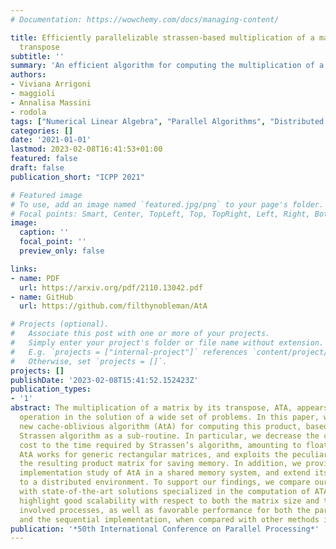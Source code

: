 ```yaml
---
# Documentation: https://wowchemy.com/docs/managing-content/

title: Efficiently parallelizable strassen-based multiplication of a matrix by its
  transpose
subtitle: ''
summary: 'An efficient algorithm for computing the multiplication of a matrix by its transpose, exploiting Strassen-like recursions. The algorithm is designed to be parallelized with multiple paradigms, from multi-threading to distributed computing.'
authors:
- Viviana Arrigoni
- maggioli
- Annalisa Massini
- rodola
tags: ["Numerical Linear Algebra", "Parallel Algorithms", "Distributed Computing"]
categories: []
date: '2021-01-01'
lastmod: 2023-02-08T16:41:53+01:00
featured: false
draft: false
publication_short: "ICPP 2021"

# Featured image
# To use, add an image named `featured.jpg/png` to your page's folder.
# Focal points: Smart, Center, TopLeft, Top, TopRight, Left, Right, BottomLeft, Bottom, BottomRight.
image:
  caption: ''
  focal_point: ''
  preview_only: false

links:
- name: PDF
  url: https://arxiv.org/pdf/2110.13042.pdf
- name: GitHub
  url: https://github.com/filthynobleman/AtA

# Projects (optional).
#   Associate this post with one or more of your projects.
#   Simply enter your project's folder or file name without extension.
#   E.g. `projects = ["internal-project"]` references `content/project/deep-learning/index.md`.
#   Otherwise, set `projects = []`.
projects: []
publishDate: '2023-02-08T15:41:52.152423Z'
publication_types:
- '1'
abstract: The multiplication of a matrix by its transpose, ATA, appears as an intermediate
  operation in the solution of a wide set of problems. In this paper, we propose a
  new cache-oblivious algorithm (AtA) for computing this product, based upon the classical
  Strassen algorithm as a sub-routine. In particular, we decrease the computational
  cost to the time required by Strassen’s algorithm, amounting to floating point operations.
  AtA works for generic rectangular matrices, and exploits the peculiar symmetry of
  the resulting product matrix for saving memory. In addition, we provide an extensive
  implementation study of AtA in a shared memory system, and extend its applicability
  to a distributed environment. To support our findings, we compare our algorithm
  with state-of-the-art solutions specialized in the computation of ATA. Our experiments
  highlight good scalability with respect to both the matrix size and the number of
  involved processes, as well as favorable performance for both the parallel paradigms
  and the sequential implementation, when compared with other methods in the literature.
publication: '*50th International Conference on Parallel Processing*'
---
```

